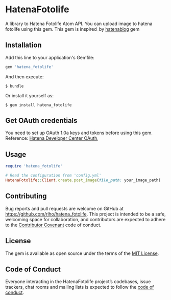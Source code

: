 # HatenaFotolife

A library to Hatena Fotolife Atom API.
You can upload image to hatena fotolife using this gem.
This gem is inspired_by [hatenablog](https://github.com/kymmt90/hatenablog) gem

## Installation

Add this line to your application's Gemfile:

```ruby
gem 'hatena_fotolife'
```

And then execute:

    $ bundle

Or install it yourself as:

    $ gem install hatena_fotolife

## Get OAuth credentials
You need to set up OAuth 1.0a keys and tokens before using this gem.
Reference: [Hatena Developer Center OAuth](http://developer.hatena.ne.jp/ja/documents/auth/apis/oauth), 

## Usage

```ruby
require 'hatena_fotolife'

# Read the configuration from 'config.yml'
HatenaFotolife::Client.create.post_image(file_path: your_image_path)
```


## Contributing

Bug reports and pull requests are welcome on GitHub at https://github.com/rlho/hatena_fotolife. This project is intended to be a safe, welcoming space for collaboration, and contributors are expected to adhere to the [Contributor Covenant](http://contributor-covenant.org) code of conduct.

## License

The gem is available as open source under the terms of the [MIT License](https://opensource.org/licenses/MIT).

## Code of Conduct

Everyone interacting in the HatenaFotolife project’s codebases, issue trackers, chat rooms and mailing lists is expected to follow the [code of conduct](https://github.com/[USERNAME]/hatena_fotolife/blob/master/CODE_OF_CONDUCT.md).
